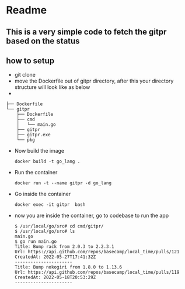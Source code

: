 # Readme
## This is a very simple code to fetch the gitpr based on the status

## how to setup
- git clone <url>
- move the Dockerfile out of gitpr directory, after this your directory structure will look like as below
-

    ├── Dockerfile
    └── gitpr
        ├── Dockerfile
        ├── cmd
        │   └── main.go
        ├── gitpr
        ├── gitpr.exe
        └── pkg
- Now build the image
    
    ``` docker build -t go_lang . ```  
- Run the container

    ``` docker run -t --name gitpr -d go_lang  ```
- Go inside the container

    ``` docker exec -it gitpr  bash  ```
- now you are inside the container, go to codebase to run the app
    ``` 
    $ /usr/local/go/src# cd cmd/gitpr/
    $ /usr/local/go/src# ls
    main.go
    $ go run main.go
    Title: Bump rack from 2.0.3 to 2.2.3.1
    Url: https://api.github.com/repos/basecamp/local_time/pulls/121
    CreatedAt: 2022-05-27T17:41:32Z
    ----------------------
    Title: Bump nokogiri from 1.8.0 to 1.13.6
    Url: https://api.github.com/repos/basecamp/local_time/pulls/119
    CreatedAt: 2022-05-18T20:53:29Z
    ----------------------



